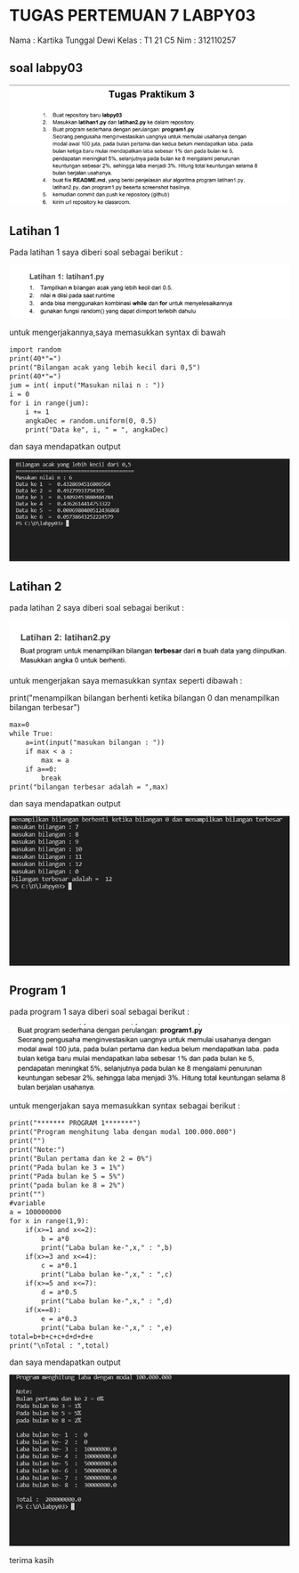 # TUGAS PERTEMUAN 7 LABPY03

Nama : Kartika Tunggal Dewi Kelas : T1 21 C5 Nim : 312110257

## soal labpy03

![img](gambar/soal.png)

## Latihan 1

Pada latihan 1 saya diberi soal sebagai berikut :

![img](gambar/soal1.png)

untuk mengerjakannya,saya memasukkan syntax di bawah

    import random
    print(40*"=")
    print("Bilangan acak yang lebih kecil dari 0,5")
    print(40*"=")
    jum = int( input("Masukan nilai n : "))
    i = 0
    for i in range(jum):
        i += 1
        angkaDec = random.uniform(0, 0.5)
        print("Data ke", i, " = ", angkaDec)

dan saya mendapatkan output

![img](gambar/gambar1.png)

## Latihan 2

pada latihan 2 saya diberi soal sebagai berikut : 

![img](gambar/soal2.png)

untuk mengerjakan saya memasukkan syntax seperti dibawah :

print("menampilkan bilangan berhenti ketika bilangan 0 dan menampilkan bilangan terbesar")

    max=0
    while True:
        a=int(input("masukan bilangan : "))
        if max < a :
            max = a
        if a==0:
            break
    print("bilangan terbesar adalah = ",max)

dan saya mendapatkan output 

![img](gambar/gambar2.png)

## Program 1

pada program 1 saya diberi soal sebagai berikut :

![img](gambar/prog1.png)

untuk mengerjakan saya memasukkan syntax sebagai berikut :

    print("******* PROGRAM 1*******")
    print("Program menghitung laba dengan modal 100.000.000")
    print("")
    print("Note:")
    print("Bulan pertama dan ke 2 = 0%")
    print("Pada bulan ke 3 = 1%")
    print("Pada bulan ke 5 = 5%")
    print("pada bulan ke 8 = 2%")
    print("")
    #variable
    a = 100000000
    for x in range(1,9):
        if(x>=1 and x<=2):
            b = a*0
            print("Laba bulan ke-",x," : ",b)
        if(x>=3 and x<=4):
            c = a*0.1
            print("Laba bulan ke-",x," : ",c)
        if(x>=5 and x<=7):
            d = a*0.5
            print("Laba bulan ke-",x," : ",d)
        if(x==8):
            e = a*0.3
            print("Laba bulan ke-",x," : ",e)
    total=b+b+c+c+d+d+d+e
    print("\nTotal : ",total)

dan saya mendapatkan output

![img](gambar/gambar4.png)

terima kasih


